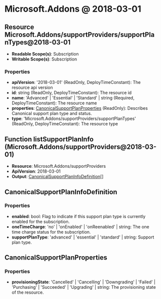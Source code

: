 # Microsoft.Addons @ 2018-03-01

## Resource Microsoft.Addons/supportProviders/supportPlanTypes@2018-03-01
* **Readable Scope(s)**: Subscription
* **Writable Scope(s)**: Subscription
### Properties
* **apiVersion**: '2018-03-01' (ReadOnly, DeployTimeConstant): The resource api version
* **id**: string (ReadOnly, DeployTimeConstant): The resource id
* **name**: 'Advanced' | 'Essential' | 'Standard' | string (Required, DeployTimeConstant): The resource name
* **properties**: [CanonicalSupportPlanProperties](#canonicalsupportplanproperties) (ReadOnly): Describes Canonical support plan type and status.
* **type**: 'Microsoft.Addons/supportProviders/supportPlanTypes' (ReadOnly, DeployTimeConstant): The resource type

## Function listSupportPlanInfo (Microsoft.Addons/supportProviders@2018-03-01)
* **Resource**: Microsoft.Addons/supportProviders
* **ApiVersion**: 2018-03-01
* **Output**: [CanonicalSupportPlanInfoDefinition](#canonicalsupportplaninfodefinition)[]

## CanonicalSupportPlanInfoDefinition
### Properties
* **enabled**: bool: Flag to indicate if this support plan type is currently enabled for the subscription.
* **oneTimeCharge**: 'no' | 'onEnabled' | 'onReenabled' | string: The one time charge status for the subscription.
* **supportPlanType**: 'advanced' | 'essential' | 'standard' | string: Support plan type.

## CanonicalSupportPlanProperties
### Properties
* **provisioningState**: 'Cancelled' | 'Cancelling' | 'Downgrading' | 'Failed' | 'Purchasing' | 'Succeeded' | 'Upgrading' | string: The provisioning state of the resource.

